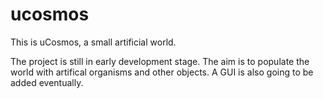 # ucosmos
This is uCosmos, a small artificial world.

The project is still in early development stage. The aim is to populate the
world with artifical organisms and other objects. A GUI is also going to be
added eventually.

